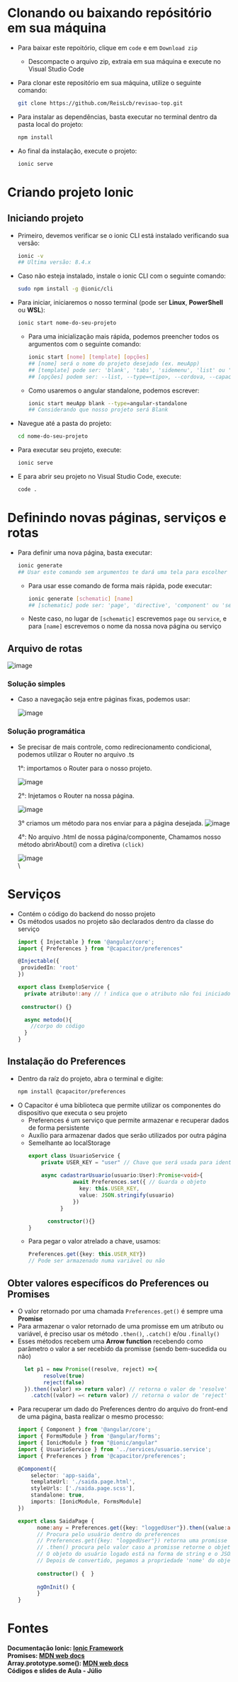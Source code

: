 # Clonando ou baixando repósitório em sua máquina
- Para baixar este repoitório, clique em `code` e em `Download zip`
    - Descompacte o arquivo zip, extraia em sua máquina e execute no Visual Studio Code
- Para clonar este repositório em sua máquina, utilize o seguinte comando:
   ```bash
   git clone https://github.com/ReisLcb/revisao-top.git
   ```

- Para instalar as dependências, basta executar no terminal dentro da pasta local do projeto:
  ```bash
  npm install

- Ao final da instalação, execute o projeto:
  ```bash
  ionic serve
  ```

# Criando projeto Ionic
## Iniciando projeto
- Primeiro, devemos verificar se o ionic CLI está instalado verificando sua versão:
    ```bash
    ionic -v 
    ## Ultima versão: 8.4.x
- Caso não esteja instalado, instale o ionic CLI com o seguinte comando:
    ```bash
    sudo npm install -g @ionic/cli

- Para iniciar, iniciaremos o nosso terminal (pode ser **Linux**, **PowerShell** ou **WSL**):
    ```bash
    ionic start nome-do-seu-projeto
    ```
    
   - Para uma inicialização mais rápida, podemos preencher todos os argumentos com o seguinte comando:
        ```bash
        ionic start [nome] [template] [opções]
        ## [nome] será o nome do projeto desejado (ex. meuApp)
        ## [template] pode ser: 'blank', 'tabs', 'sidemenu', 'list' ou 'my-first-app' (depende do framework)
        ## [opções] podem ser: --list, --type=<tipo>, --cordova, --capacitor e --id=<id>
        ```
     
   - Como usaremos o angular standalone, podemos escrever:
       ```bash
       ionic start meuApp blank --type=angular-standalone
       ## Considerando que nosso projeto será Blank
       ```
    
- Navegue até a pasta do projeto:
    ```bash
    cd nome-do-seu-projeto
- Para executar seu projeto, execute:
    ```bash
    ionic serve
- E para abrir seu projeto no Visual Studio Code, execute:
    ```bash
    code .
# Definindo novas páginas, serviços e rotas
- Para definir uma nova página, basta executar:
    ```bash
    ionic generate
    ## Usar este comando sem argumentos te dará uma tela para escolher o que deseja gerar
    ```
    - Para usar esse comando de forma mais rápida, pode executar:
      ```Bash
      ionic generate [schematic] [name]
      ## [schematic] pode ser: 'page', 'directive', 'component' ou 'service' 
      ```

    - Neste caso, no lugar de ```[schematic]``` escrevemos ```page``` ou `service`, e para ```[name]``` escrevemos o nome da nossa nova página ou serviço
## Arquivo de rotas
![image](https://github.com/user-attachments/assets/8fff08db-8500-45d5-9746-1ade71e08b02)

### Solução simples
- Caso a navegação seja entre páginas fixas, podemos usar:
  
  ![image](https://github.com/user-attachments/assets/c82b3523-60de-411a-8ffb-990b5fef3ba7)

### Solução programática
- Se precisar de mais controle, como redirecionamento condicional, podemos utilizar o Router no arquivo .ts
  
  1°: importamos o Router para o nosso projeto.
  
  ![image](https://github.com/user-attachments/assets/c57e8e06-7024-44d1-b629-f0feafcc2506)

  2°: Injetamos o Router na nossa página.
  
  ![image](https://github.com/user-attachments/assets/eb8b17f2-24ed-4c84-8f44-5358ee68d560)

  3° criamos um método para nos enviar para a página desejada.
  ![image](https://github.com/user-attachments/assets/58e92c59-bb1d-414c-a009-d2fc0716983f)

  4°: No arquivo .html de nossa página/componente, Chamamos nosso método abrirAbout() com a diretiva ```(click)```

  ![image](https://github.com/user-attachments/assets/fd4b7ed4-e315-4046-af8c-9042d25f6d0f)
\
\

# Serviços
- Contém o código do backend do nosso projeto
- Os métodos usados no projeto são declarados dentro da classe do serviço
   ```typescript
  import { Injectable } from '@angular/core';
  import { Preferences } from "@capacitor/preferences"

  @Injectable({
    providedIn: 'root'
  })
   
  export class ExemploService {
     private atributo!:any // ! indica que o atributo não foi iniciado com algum valor
     
    constructor() {}
  
     async metodo(){
       //corpo do código
     }
  }
   ```
## Instalação do Preferences
  - Dentro da raíz do projeto, abra o terminal e digite:
    ```bash
    npm install @capacitor/preferences
    ```
  - O Capacitor é uma biblioteca que permite utilizar os componentes do dispositivo que executa o seu projeto
      - Preferences é um serviço que permite armazenar e recuperar dados de forma persistente
      - Auxílio para armazenar dados que serão utilizados por outra página
      - Semelhante ao localStorage
        ```typescript
        export class UsuarioService {
            private USER_KEY = "user" // Chave que será usada para identificar o objeto a ser armazenado
          
            async cadastrarUsuario(usuario:User):Promise<void>{
                      await Preferences.set({ // Guarda o objeto
                        key: this.USER_KEY,
                        value: JSON.stringify(usuario)
                      })
                  }

              constructor(){}
        }
        ```
      - Para pegar o valor atrelado a chave, usamos:
        ```typescript
        Preferences.get({key: this.USER_KEY})
        // Pode ser armazenado numa variável ou não
        ```
  ## Obter valores específicos do Preferences ou Promises
  - O valor retornado por uma chamada `Preferences.get()` é sempre uma **Promise**
  - Para armazenar o valor retornado de uma promisse em um atributo ou variável, é preciso usar os método `.then()`, `.catch()` e/ou `.finally()`
  - Esses métodos recebem uma **Arrow function** recebendo como parâmetro o valor a ser recebido da promisse (sendo bem-sucedida ou não)
    ```typescript
      let p1 = new Promise((resolve, reject) =>{
            resolve(true)
            reject(false)
      }).then((valor) => return valor) // retorna o valor de 'resolve' caso a promise seja bem-sucedida
        .catch((valor) =< return valor) // retorna o valor de 'reject' caso a promise falhe
    ```
  - Para recuperar um dado do Preferences dentro do arquivo do front-end de uma página, basta realizar o mesmo processo:
    ```typescript
    import { Component } from '@angular/core';
    import { FormsModule } from '@angular/forms';
    import { IonicModule } from "@ionic/angular"
    import { UsuarioService } from '../services/usuario.service';
    import { Preferences } from '@capacitor/preferences';
    
    @Component({
        selector: 'app-saida',
        templateUrl: './saida.page.html',
        styleUrls: ['./saida.page.scss'],
        standalone: true,
        imports: [IonicModule, FormsModule]
    })
    
    export class SaidaPage {
          nome:any = Preferences.get({key: "loggedUser"}).then((value:any) => this.nome = JSON.parse(value["value"]).nome)
          // Procura pelo usuário dentro do preferences
          // Preferences.get({key: "loggedUser"}) retorna uma promisse
          // .then() procura pelo valor caso a promisse retorne o objeto
          // O objeto do usuário logado está na forma de string e o JSON.parse() muda para a notação de objeto
          // Depois de convertido, pegamos a propriedade 'nome' do objeto e armazenamos dentro de this.nome
        
          constructor() {  }
        
          ngOnInit() {
          }
    }
    ```

# Fontes
**Documentação Ionic: __[Ionic Framework](https://ionicframework.com/docs/cli)__** \
**Promises: __[MDN web docs](https://developer.mozilla.org/pt-BR/docs/Web/JavaScript/Reference/Global_Objects/Promise)__** \
**Array.prototype.some(): __[MDN web docs](https://developer.mozilla.org/en-US/docs/Web/JavaScript/Reference/Global_Objects/Array/some)__** \
**Códigos e slides de Aula - Júlio**

